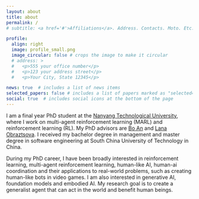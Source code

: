 ```yaml
---
layout: about
title: about
permalink: /
# subtitle: <a href='#'>Affiliations</a>. Address. Contacts. Moto. Etc.

profile:
  align: right
  image: profile_small.png
  image_circular: false # crops the image to make it circular
  # address: >
  #   <p>555 your office number</p>
  #   <p>123 your address street</p>
  #   <p>Your City, State 12345</p>

news: true  # includes a list of news items
selected_papers: false # includes a list of papers marked as "selected={true}"
social: true  # includes social icons at the bottom of the page
---
```


I am a final year PhD student at the <a href="https://www.ntu.edu.sg/">Nanyang Technological University</a>, where I work on multi-agent reinforcement learning (MARL) and reinforcement learning (RL). My PhD advisors are <a href="https://personal.ntu.edu.sg/boan/">Bo An</a> and <a href="https://dr.ntu.edu.sg/cris/rp/rp00219">Lana Obraztsova</a>. I received my bachelor degree in management and master degree in software engineering at South China University of Technology in China.

During my PhD career, I have been broadly interested in reinforcement learning, multi-agent reinforcement learning, human-like AI, human-ai coordination and their applications to real-world problems, such as creating human-like bots in video games. I am also interested in generative AI, foundation models and embodied AI. My research goal is to create a generalist agent that can act in the world and benefit human beings.
